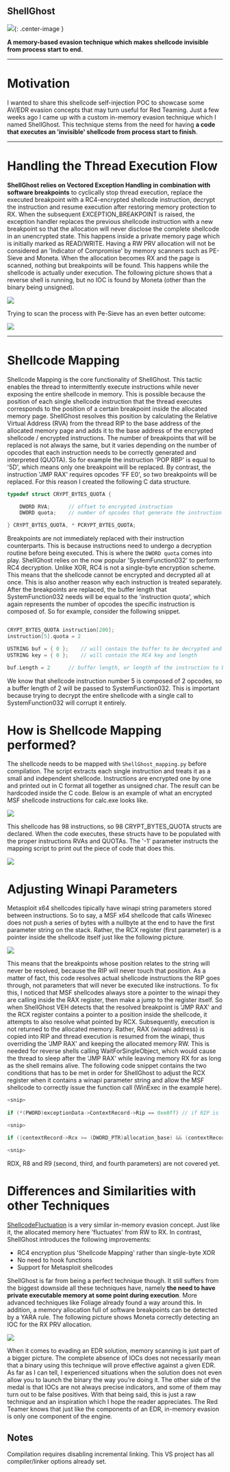 ## ShellGhost

![](pictures/logo.png){: .center-image }


__A memory-based evasion technique which makes shellcode invisible from process start to end.__

-----------------------------------------------------------------------------------------------------------------------------------------------------------------
# Motivation
I wanted to share this shellcode self-injection POC to showcase some AV/EDR evasion concepts that may turn useful for Red Teaming. Just a few weeks ago I came up with a custom in-memory evasion technique which I named ShellGhost. This technique stems from the need for having __a code that executes an 'invisible' shellcode from process start to finish__.


-----------------------------------------------------------------------------------------------------------------------------------------------------------------
# Handling the Thread Execution Flow
__ShellGhost relies on Vectored Exception Handling in combination with software breakpoints__ to cyclically stop thread execution, replace the executed breakpoint with a RC4-encrypted shellcode instruction, decrypt the instruction and resume execution after restoring memory protection to RX. When the subsequent EXCEPTION_BREAKPOINT is raised, the exception handler replaces the previous shellcode instruction with a new breakpoint so that the allocation will never disclose the complete shellcode in an unencrypted state. This happens inside a private memory page which is initially marked as READ/WRITE.
Having a RW PRV allocation will not be considered an 'Indicator of Compromise' by memory scanners such as PE-Sieve and Moneta. When the allocation becomes RX and the page is scanned, nothing but breakpoints will be found. This happens while the shellcode is actually under execution. The following picture shows that a reverse shell is running, but no IOC is found by Moneta (other than the binary being unsigned).


![](pictures/moneta_detection.png)


Trying to scan the process with Pe-Sieve has an even better outcome:


![](pictures/pe-sieve.png)


-----------------------------------------------------------------------------------------------------------------------------------------------------------------
# Shellcode Mapping
Shellcode Mapping is the core functionality of ShellGhost. This tactic enables the thread to intermittently execute instructions while never exposing the entire shellcode in memory. This is possible because the position of each single shellcode instruction that the thread executes corresponds to the position of a certain breakpoint inside the allocated memory page. ShellGhost resolves this position by calculating the Relative Virtual Address (RVA) from the thread RIP to the base address of the allocated memory page and adds it to the base address of the encrypted shellcode / encrypted instructions. The number of breakpoints that will be replaced is not always the same, but it varies depending on the number of opcodes that each instruction needs to be correctly generated and interpreted (QUOTA). So for example the instruction 'POP RBP' is equal to '5D', which means only one breakpoint will be replaced. By contrast, the instruction 'JMP RAX' requires opcodes 'FF E0', so two breakpoints will be replaced. For this reason I created the following C data structure.


```c
typedef struct CRYPT_BYTES_QUOTA {

	DWORD RVA;		// offset to encrypted instruction 
	DWORD quota;	// number of opcodes that generate the instruction

} CRYPT_BYTES_QUOTA, * PCRYPT_BYTES_QUOTA;
```

Breakpoints are not immediately replaced with their instruction counterparts. This is because instructions need to undergo a decryption routine before being executed. This is where the `DWORD quota` comes into play. ShellGhost relies on the now popular 'SystemFunction032' to perform RC4 decryption. Unlike XOR, RC4 is not a single-byte encryption scheme. This means that the shellcode cannot be encrypted and decrypted all at once. This is also another reason why each instruction is treated separately. After the breakpoints are replaced, the buffer length that SystemFunction032 needs will be equal to the 'instruction quota', which again represents the number of opcodes the specific instruction is composed of. So for example, consider the following snippet.


```c

CRYPT_BYTES_QUOTA instruction[200];
instruction[5].quota = 2

USTRING buf = { 0 }; 	// will contain the buffer to be decrypted and its length
USTRING key = { 0 }; 	// will contain the RC4 key and length

buf.Length = 2 		// buffer length, or length of the instruction to be decrypted

```

We know that shellcode instruction number 5 is composed of 2 opcodes, so a buffer length of 2 will be passed to SystemFunction032. This is important because trying to decrypt the entire shellcode with a single call to SystemFunction032 will corrupt it entirely.

# How is Shellcode Mapping performed?
The shellcode needs to be mapped with `ShellGhost_mapping.py` before compilation. The script extracts each single instruction and treats it as a small and independent shellcode. Instructions are encrypted one by one and printed out in C format all together as unsigned char. The result can be hardcoded inside the C code. Below is an example of what an encrypted MSF shellcode instructions for calc.exe looks like.


![](pictures/shellcode_mapping_1.png)


This shellcode has 98 instructions, so 98 CRYPT_BYTES_QUOTA structs are declared. When the code executes, these structs have to be populated with the proper instructions RVAs and QUOTAs. The '-1' parameter instructs the mapping script to print out the piece of code that does this.


![](pictures/shellcode_mapping_2.png)


# Adjusting Winapi Parameters
Metasploit x64 shellcodes tipically have winapi string parameters stored between instructions. So to say, a MSF x64 shellcode that calls Winexec does not push a series of bytes with a nullbyte at the end to have the first parameter string on the stack. Rather, the RCX register (first parameter) is a pointer inside the shellcode itself just like the following picture. 


![](pictures/msf_jmp_rax.png)


This means that the breakpoints whose position relates to the string will never be resolved, because the RIP will never touch that position. As a matter of fact, this code resolves actual shellcode instructions the RIP goes through, not parameters that will never be executed like instructions. To fix this, I noticed that MSF shellcodes always store a pointer to the winapi they are calling inside the RAX register, then make a jump to the register itself. So when ShellGhost VEH detects that the resolved breakpoint is 'JMP RAX' and the RCX register contains a pointer to a position inside the shellcode, it attempts to also resolve what pointed by RCX. Subsequently, execution is not returned to the allocated memory. Rather, RAX (winapi address) is copied into RIP and thread execution is resumed from the winapi, thus overriding the 'JMP RAX' and keeping the allocated memory RW. This is needed for reverse shells calling WaitForSingleObject, which would cause the thread to sleep after the 'JMP RAX' while leaving memory RX for as long as the shell remains alive. The following code snippet contains the two conditions that has to be met in order for ShellGhost to adjust the RCX register when it contains a winapi parameter string and allow the MSF shellcode to correctly issue the function call (WinExec in the example here).


```c
<snip>
	
if (*(PWORD)exceptionData->ContextRecord->Rip == 0xe0ff) // if RIP is 'JMP RAX'

<snip>

if ((contextRecord->Rcx >= (DWORD_PTR)allocation_base) && (contextRecord->Rcx <= ((DWORD_PTR)allocation_base + sizeof(sh)))) // if RCX is inside the allocation

<snip>
```

RDX, R8 and R9 (second, third, and fourth parameters) are not covered yet.


# Differences and Similarities with other Techniques
[ShellcodeFluctuation](https://github.com/mgeeky/ShellcodeFluctuation) is a very similar in-memory evasion concept. Just like it, the allocated memory here 'fluctuates' from RW to RX. In contrast, ShellGhost introduces the following improvements:

* RC4 encryption plus 'Shellcode Mapping' rather than single-byte XOR
* No need to hook functions
* Support for Metasploit shellcodes


ShellGhost is far from being a perfect technique though. It still suffers from the biggest downside all these techniques have, namely __the need to have private executable memory at some point during execution__. More advanced techniques like Foliage already found a way around this. In addition, a memory allocation full of software breakpoints can be detected by a YARA rule. The following picture shows Moneta correctly detecting an IOC for the RX PRV allocation.


![](pictures/moneta_detection_2.png)


When it comes to evading an EDR solution, memory scanning is just part of a bigger picture. The complete absence of IOCs does not necessarily mean that a binary using this technique will prove effective against a given EDR. As far as I can tell, I experienced situations when the solution does not even allow you to launch the binary the way you're doing it. The other side of the medal is that IOCs are not always precise indicators, and some of them may turn out to be false positives. With that being said, this is just a raw technique and an inspiration which I hope the reader appreciates. The Red Teamer knows that just like the components of an EDR, in-memory evasion is only one component of the engine.


## Notes
Compilation requires disabling incremental linking. This VS project has all compiler/linker options already set.


